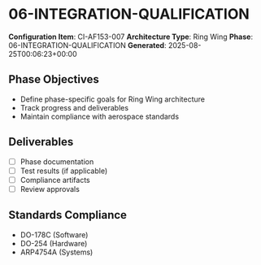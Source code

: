 # 06-INTEGRATION-QUALIFICATION

**Configuration Item**: CI-AF153-007
**Architecture Type**: Ring Wing
**Phase**: 06-INTEGRATION-QUALIFICATION
**Generated**: 2025-08-25T00:06:23+00:00

## Phase Objectives
- Define phase-specific goals for Ring Wing architecture
- Track progress and deliverables
- Maintain compliance with aerospace standards

## Deliverables
- [ ] Phase documentation
- [ ] Test results (if applicable)
- [ ] Compliance artifacts
- [ ] Review approvals

## Standards Compliance
- DO-178C (Software)
- DO-254 (Hardware)
- ARP4754A (Systems)
